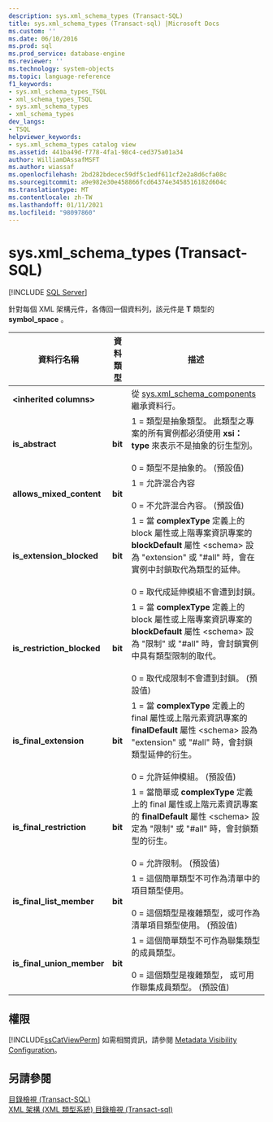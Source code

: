 ```yaml
---
description: sys.xml_schema_types (Transact-SQL)
title: sys.xml_schema_types (Transact-sql) |Microsoft Docs
ms.custom: ''
ms.date: 06/10/2016
ms.prod: sql
ms.prod_service: database-engine
ms.reviewer: ''
ms.technology: system-objects
ms.topic: language-reference
f1_keywords:
- sys.xml_schema_types_TSQL
- xml_schema_types_TSQL
- sys.xml_schema_types
- xml_schema_types
dev_langs:
- TSQL
helpviewer_keywords:
- sys.xml_schema_types catalog view
ms.assetid: 441ba49d-f778-4fa1-98c4-ced375a01a34
author: WilliamDAssafMSFT
ms.author: wiassaf
ms.openlocfilehash: 2bd282bdecec59df5c1edf611cf2e2a8d6cfa08c
ms.sourcegitcommit: a9e982e30e458866fcd64374e3458516182d604c
ms.translationtype: MT
ms.contentlocale: zh-TW
ms.lasthandoff: 01/11/2021
ms.locfileid: "98097860"
---
```

# <a name="sysxml_schema_types-transact-sql"></a>sys.xml_schema_types (Transact-SQL)
[!INCLUDE [SQL Server](../../includes/applies-to-version/sqlserver.md)]

  針對每個 XML 架構元件，各傳回一個資料列，該元件是 **T** 類型的 **symbol_space** 。  
  
|資料行名稱|資料類型|描述|  
|-----------------|---------------|-----------------|  
|**\<inherited columns>**||從 [sys.xml_schema_components](../../relational-databases/system-catalog-views/sys-xml-schema-components-transact-sql.md)繼承資料行。|  
|**is_abstract**|**bit**|1 = 類型是抽象類型。 此類型之專案的所有實例都必須使用 **xsi： type** 來表示不是抽象的衍生型別。<br /><br /> 0 = 類型不是抽象的。 (預設值)|  
|**allows_mixed_content**|**bit**|1 = 允許混合內容<br /><br /> 0 = 不允許混合內容。 (預設值)|  
|**is_extension_blocked**|**bit**|1 = 當 **complexType** 定義上的 block 屬性或上階專案資訊專案的 **blockDefault** 屬性 \<schema> 設為 "extension" 或 "#all" 時，會在實例中封鎖取代為類型的延伸。<br /><br /> 0 = 取代成延伸模組不會遭到封鎖。|  
|**is_restriction_blocked**|**bit**|1 = 當 **complexType** 定義上的 block 屬性或上階專案資訊專案的 **blockDefault** 屬性 \<schema> 設為 "限制" 或 "#all" 時，會封鎖實例中具有類型限制的取代。<br /><br /> 0 = 取代成限制不會遭到封鎖。 (預設值)|  
|**is_final_extension**|**bit**|1 = 當 **complexType** 定義上的 final 屬性或上階元素資訊專案的 **finalDefault** 屬性 \<schema> 設為 "extension" 或 "#all" 時，會封鎖類型延伸的衍生。<br /><br /> 0 = 允許延伸模組。 (預設值)|  
|**is_final_restriction**|**bit**|1 = 當簡單或 **complexType** 定義上的 final 屬性或上階元素資訊專案的 **finalDefault** 屬性 \<schema> 設定為 "限制" 或 "#all" 時，會封鎖類型的衍生。<br /><br /> 0 = 允許限制。 (預設值)|  
|**is_final_list_member**|**bit**|1 = 這個簡單類型不可作為清單中的項目類型使用。<br /><br /> 0 = 這個類型是複雜類型，或可作為清單項目類型使用。 (預設值)|  
|**is_final_union_member**|**bit**|1 = 這個簡單類型不可作為聯集類型的成員類型。<br /><br /> 0 = 這個類型是複雜類型， 或可用作聯集成員類型。 (預設值)|  
  
## <a name="permissions"></a>權限  
 [!INCLUDE[ssCatViewPerm](../../includes/sscatviewperm-md.md)] 如需相關資訊，請參閱 [Metadata Visibility Configuration](../../relational-databases/security/metadata-visibility-configuration.md)。  
  
## <a name="see-also"></a>另請參閱  
 [目錄檢視 &#40;Transact-SQL&#41;](../../relational-databases/system-catalog-views/catalog-views-transact-sql.md)   
 [XML 架構 &#40;XML 類型系統&#41; 目錄檢視 &#40;Transact-sql&#41;](../../relational-databases/system-catalog-views/xml-schemas-xml-type-system-catalog-views-transact-sql.md)  
  
  
